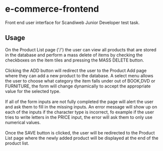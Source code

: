 # e-commerce-frontend
Front end user interface for Scandiweb Junior Developer test task.

## Usage

On the Product List page ('/') the user can view all products that are stored in the database and perform a mass delete of items by checking the checkboxes on the item tiles and pressing the MASS DELETE button.
<br></br>
Clicking the ADD button will redirect the user to the Product Add page where they can add a new product to the database.
A select menu allows the user to choose what category the item falls under out of BOOK,DVD or FURNITURE, the form will change dynamically to accept the appropriate value for the selected type.
<br></br>
If all of the form inputs are not fully completed the page will alert the user and ask them to fill in the missing inputs.
An error message will show up on each of the inputs if the character type is incorrect, fo example if the user tries to write letters in the PRICE input, the error will ask them to only use numerical values.
<br></br>
Once the SAVE button is clicked, the user will be redirected to the Product List page where the newly added product will be displayed at the end of the product list.
